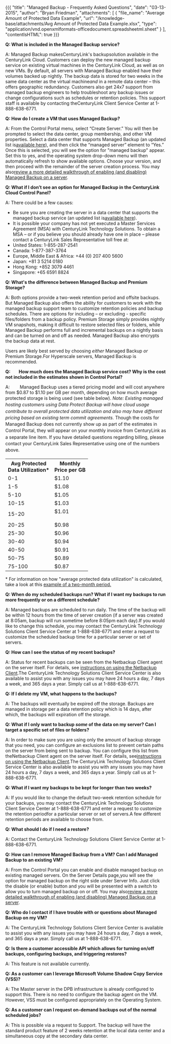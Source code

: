 {{{
  "title": "Managed Backup - Frequently Asked Questions",
  "date": "03-13-2015",
  "author": "Bryan Friedman",
  "attachments": [
    {
      "file_name": "Average Amount of Protected Data Example",
      "url": "/knowledge-base/attachments/Avg Amount of Protected Data Example.xlsx",
      "type": "application/vnd.openxmlformats-officedocument.spreadsheetml.sheet"
    }
  ],
  "contentIsHTML": true
}}}

<p><strong>Q: What is included in the Managed Backup service?</strong></p>
<p>A: Managed Backup makesCenturyLink's backupsolution available in the CenturyLink Cloud. Customers can deploy the new managed backup service on existing virtual machines in the CenturyLink Cloud, as well as on new VMs. By default, all servers with Managed Backup enabled have their volumes backed up nightly. The backup data is stored for two weeks in the same data center as the virtual machine<em>and</em> in a remote data center – this offers geographic redundancy. Customers also get 24x7 support from managed backup engineers to help troubleshoot any backup issues or change configurations such as schedules or retention policies. This support staff is available by contacting theCenturyLink Client Service Center at 1-888-638-6771.</p>

<p><strong>Q: How do I create a VM that uses Managed Backup?</strong></p>
<p>A: From the Control Portal menu, select “Create Server.” You will then be prompted to select the data center, group membership, and other VM properties. Select a data center that supports Managed Backup (an updated list is<a href="http://www.centurylinkcloud.com/managed-services">available here</a>), and then click the “managed server” element to “Yes.” Once this is selected, you will see the option for "managed backup" appear. Set this to yes, and the operating system drop-down menu will then automatically refresh to show available options. Choose your version, and then proceed with the remainder of the server creation process. You may also<a href="/knowledge-base/managed-services/enabling-and-disabling-managed-backup">review a more detailed walkthrough of enabling (and disabling) Managed Backup on a server</a>.</p>

<p><strong>Q: What if I don’t see an option for Managed Backup in the CenturyLink Cloud Control Panel?</strong></p>
<p>A: There could be a few causes:</p>
<ul>
    <li>Be sure you are creating the server in a data center that supports the managed backup service (an updated list is<a href="http://www.centurylinkcloud.com/managed-services">available here</a>).</li>
    <li>It is possible your company has not yet executed a Master Services Agreement (MSA) with CenturyLink Technology Solutions. To obtain a MSA – or if you believe you should already have one in place – please contact a CenturyLink Sales Representative toll free at:</li>
    <li>United States: 1-855-287-2541</li>
    <li>Canada: 1-877-387-3764</li>
    <li>Europe, Middle East &amp; Africa: +44 (0) 207 400 5600</li>
    <li>Japan: +81 3 5214 0180</li>
    <li>Hong Kong: +852 3079 4461</li>
    <li>Singapore: +65 6591 8824</li>
</ul>

<p><strong>Q: What's the difference between Managed Backup and Premium Storage?</strong></p>
<p>A: Both options provide a two-week retention period and offsite backups. But Managed Backup also offers the ability for customers to work with the managed backup support team to customize retention policies and backup schedules. There are options for including – or excluding - specific files/folders from a backup policy. Premium Storage simply provides nightly VM snapshots, making it difficult to restore selected files or folders, while Managed Backup performs full and incremental backups on a nightly basis and can be turned on and off as needed. Managed Backup also encrypts the backup data at rest.</p>
<p>Users are likely best served by choosing <em>either</em> Managed Backup <em>or</em> Premium Storage.For Hyperscale servers, Managed Backup is recommended.</p>

<p><strong><strong>Q:&nbsp;&nbsp;&nbsp;&nbsp;&nbsp;&nbsp;&nbsp; How much does the Managed Backup service cost? Why is the cost not included in the estimates shown in Control Portal?</strong></strong></p>
<p>A: &nbsp; &nbsp; &nbsp; &nbsp;Managed Backup uses a tiered pricing model and will cost anywhere from $0.87 to $1.10 per GB per month,&nbsp;depending on how much average protected storage is being used (see table below). <em style="font-size: 1em; line-height: 1.45em;">Note:&nbsp;</em><span style="font-size: 1em; line-height: 1.45em;"><em>Existing managed hosting customers using Data Protect Backup will have cloud usage contribute to overall protected data utilization and also may have different pricing based on existing term commit agreements.&nbsp;</em></span><span style="font-size: 1em; line-height: 1.45em;">Though the costs for Managed Backup does not currently show up as part of the estimates in Control Portal, they will appear on your monthly invoice from CenturyLink as a separate line item. If you have detailed questions regarding billing, please contact your&nbsp;CenturyLink Sales Representative using one of the numbers above.</span></p>
<table>
<tbody>
<tr>
<th>
Avg Protected<br />Data Utilization*
</th>
<th>
Monthly<br />Price per GB
</th>
</tr>
<tr>
<td>0-1</td>
<td>$1.10</td>
</tr>
<tr>
<td>1-5</td>
<td>$1.08</td>
</tr>
<tr>
<td>5-10</td>
<td>$1.05</td>
</tr>
<tr>
<td>10-15</td>
<td>$1.03</td>
</tr>
<tr>
<td>15-20</td>
<td>$1.01</p>
</td>
</tr>
<tr>
<td>20-25</td>
<td>$0.98</td>
</tr>
<tr>
<td>25-30</td>
<td>$0.96</td>
</tr>
<tr>
<td>30-40</td>
<td>$0.94</td>
</tr>
<tr>
<td>40-50</td>
<td>$0.91</td>
</tr>
<tr>
<td>50-75</td>
<td>$0.89</td>
</tr>
<tr>
<td>75-100</td>
<td>$0.87</td>
</tr>
</tbody>
</table>
<p>* For information on how "average protected data utilization" is calculated, take a look at this <a href="/knowledge-base/attachments/Avg Amount of Protected Data Example.xlsx">example of a two-month period.</a></p>

<p><strong>Q: When do my scheduled backups run? What if I want my backups to run more frequently or on a different schedule?</strong></p>
<p>A: Managed backups are scheduled to run daily. The time of the backup will be within 12 hours from the time of server creation (if a server was created at 8:05am, backup will run sometime before 8:05pm each day).If you would like to change this schedule, you may contact the CenturyLink Technology Solutions Client Service Center at 1-888-638-6771 and enter a request to customize the scheduled backup time for a particular server or set of servers.</p>

<p><strong>Q: How can I see the status of my recent backups?</strong></p>
<p>A: Status for recent backups can be seen from the Netbackup Client agent on the server itself. For details, see <a href="/knowledge-base/managed-services/using-managed-backup-client">instructions on using the Netbackup Client</a>.The CenturyLink Technology Solutions Client Service Center is also available to assist you with any issues you may have 24 hours a day, 7 days a week, and 365 days a year. Simply call us at 1-888-638-6771.</p>

<p><strong>Q:   If I delete my VM, what happens to the backups?</strong></p>
<p>A: The backups will eventually be expired off the storage. Backups are managed in storage per a data retention policy which is 14 days, after which, the backups will expiration off the storage.</p>

<p><strong>Q: What if I only want to backup <em>some</em> of the data on my server? Can I target a specific set of files or folders?</strong></p>
<p>A:  In order to make sure you are using only the amount of backup storage that you need, you can configure an exclusions list to prevent certain paths on the server from being sent to backup. You can configure this list from theNetbackup Client agent on the server itself. For details, see<a href="/knowledge-base/managed-services/using-managed-backup-client">instructions on using the Netbackup Client</a>.<strong></strong>The CenturyLink Technology Solutions Client Service Center is also available to assist you with any issues you may have 24 hours a day, 7 days a week, and 365 days a year. Simply call us at 1-888-638-6771.</p>

<p><strong>Q: What if I want my backups to be kept for longer than two weeks?</strong></p>
<p>A:  If you would like to change the default two-week retention schedule for your backups, you may contact the CenturyLink Technology Solutions Client Service Center at 1-888-638-6771 and enter a request to customize the retention periodfor a particular server or set of servers.A few different retention periods are available to choose from.</p>

<p><strong>Q: What should I do if I need a restore?</strong></p>
<p>A: Contact the CenturyLink Technology Solutions Client Service Center at 1-888-638-6771.</p>

<p><strong>Q: How can I remove Managed Backup from a VM? Can I add Managed Backup to an existing VM?</strong></p>
<p>A: <em></em>From the Control Portal you can enable and disable managed backup on existing managed servers. On the Server Details page,you will see the option for managed backup on the right side under Server Info. Just click the disable (or enable) button and you will be presented with a switch to allow you to turn managed backup on or off. You may also<a href="/knowledge-base/managed-services/enabling-and-disabling-managed-backup">review a more detailed walkthrough of enabling (and disabling) Managed Backup on a server</a>.</p>

<p><strong>Q: Who do I contact if I have trouble with or questions about Managed Backup on my VM?</strong></p>
<p>A: The CenturyLink Technology Solutions Client Service Center is available to assist you with any issues you may have 24 hours a day, 7 days a week, and 365 days a year. Simply call us at 1-888-638-6771.</p>

<p><strong>Q: Is there a customer accessible API which allows for turning on/off backups, configuring backups, and triggering restores?</strong></p>
<p>A: This feature is not available currently.</p>

<p><strong>Q: As a customer can I leverage Microsoft Volume Shadow Copy Service (VSS)?</strong></p>
<p>A: The Master server in the DPB infrastructure is already configured to support this. There is no need to configure the backup agent on the VM. However, VSS must be configured appropriately on the Operating System.</p>

<p><strong>Q: As a customer can I request on-demand backups out of the normal scheduled jobs?</strong></p>
<p>A: This is possible via a request to Support.  The backup will have the standard product feature of 2 weeks retention at the local data center and a simultaneous copy at the secondary data center.</p>

